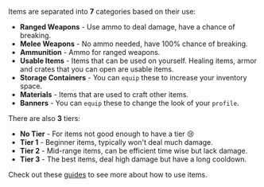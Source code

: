 Items are separated into **7** categories based on their use:

- **Ranged Weapons** - Use ammo to deal damage, have a chance of breaking.
- **Melee Weapons** - No ammo needed, have 100% chance of breaking.
- **Ammunition** - Ammo for ranged weapons.
- **Usable Items** - Items that can be used on yourself. Healing items, armor and crates that you can open are usable items.
- **Storage Containers** - You can `equip` these to increase your inventory space.
- **Materials** - Items that are used to craft other items.
- **Banners** - You can `equip` these to change the look of your `profile`.

There are also **3** tiers:

- **No Tier** - For items not good enough to have a tier 😢
- **Tier 1** - Beginner items, typically won't deal much damage.
- **Tier 2** - Mid-range items, can be efficient time wise but lack damage.
- **Tier 3** - The best items, deal high damage but have a long cooldown.

Check out these [guides](/guides) to see more about how to use items.